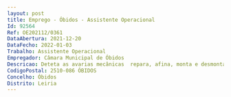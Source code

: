 ```yaml
--- 
layout: post
title: Emprego - Óbidos - Assistente Operacional
Id: 92564
Ref: OE202112/0361
DataAbertura: 2021-12-20
DataFecho: 2022-01-03
Trabalho: Assistente Operacional
Empregador: Câmara Municipal de Óbidos
Descricao: Deteta as avarias mecânicas  repara, afina, monta e desmonta os órgãos de viaturas ligeiras e pesadas a gasolina e a diesel, bem como outros equipamentos motorizados ou não  executa outros trabalhos de mecânica geral  afina, ensaia e conduz em experiência as viaturas reparas  faz a manutenção e o controlo de máquinas e motores.
CodigoPostal: 2510-086 ÓBIDOS
Concelho: Óbidos
Distrito: Leiria
--- 
```

